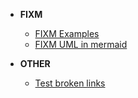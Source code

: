 - **FIXM**
  - [FIXM Examples](fixm/Example.md)
  - [FIXM UML in mermaid](fixm/FIXM_UML_in_mermaid.md)
  
- **OTHER**
   - [Test broken links](./test_links.md)
  
